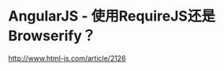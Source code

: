 <!--
 http://www.html-js.com/article/2126
 http://www.w3ctech.com/topic/105
 -->



AngularJS - 使用RequireJS还是Browserify？
========================

http://www.html-js.com/article/2126